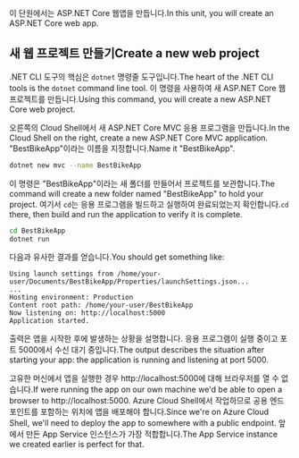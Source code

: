 <span data-ttu-id="8e87e-101">이 단원에서는 ASP.NET Core 웹앱을 만듭니다.</span><span class="sxs-lookup"><span data-stu-id="8e87e-101">In this unit, you will create an ASP.NET Core web app.</span></span>

## <a name="create-a-new-web-project"></a><span data-ttu-id="8e87e-102">새 웹 프로젝트 만들기</span><span class="sxs-lookup"><span data-stu-id="8e87e-102">Create a new web project</span></span>

<span data-ttu-id="8e87e-103">.NET CLI 도구의 핵심은 `dotnet` 명령줄 도구입니다.</span><span class="sxs-lookup"><span data-stu-id="8e87e-103">The heart of the .NET CLI tools is the `dotnet` command line tool.</span></span> <span data-ttu-id="8e87e-104">이 명령을 사용하여 새 ASP.NET Core 웹 프로젝트를 만듭니다.</span><span class="sxs-lookup"><span data-stu-id="8e87e-104">Using this command, you will create a new ASP.NET Core web project.</span></span>

<span data-ttu-id="8e87e-105">오른쪽의 Cloud Shell에서 새 ASP.NET Core MVC 응용 프로그램을 만듭니다.</span><span class="sxs-lookup"><span data-stu-id="8e87e-105">In the Cloud Shell on the right, create a new ASP.NET Core MVC application.</span></span> <span data-ttu-id="8e87e-106">"BestBikeApp"이라는 이름을 지정합니다.</span><span class="sxs-lookup"><span data-stu-id="8e87e-106">Name it "BestBikeApp".</span></span>

```bash
dotnet new mvc --name BestBikeApp
```

<span data-ttu-id="8e87e-107">이 명령은 "BestBikeApp"이라는 새 폴더를 만들어서 프로젝트를 보관합니다.</span><span class="sxs-lookup"><span data-stu-id="8e87e-107">The command will create a new folder named "BestBikeApp" to hold your project.</span></span> <span data-ttu-id="8e87e-108">여기서 `cd`는 응용 프로그램을 빌드하고 실행하여 완료되었는지 확인합니다.</span><span class="sxs-lookup"><span data-stu-id="8e87e-108">`cd` there, then build and run the application to verify it is complete.</span></span>

```bash
cd BestBikeApp
dotnet run
```

<span data-ttu-id="8e87e-109">다음과 유사한 결과를 얻습니다.</span><span class="sxs-lookup"><span data-stu-id="8e87e-109">You should get something like:</span></span>

```console
Using launch settings from /home/your-user/Documents/BestBikeApp/Properties/launchSettings.json...
...
Hosting environment: Production
Content root path: /home/your-user/BestBikeApp
Now listening on: http://localhost:5000
Application started.
```

<span data-ttu-id="8e87e-110">출력은 앱을 시작한 후에 발생하는 상황을 설명합니다. 응용 프로그램이 실행 중이고 포트 5000에서 수신 대기 중입니다.</span><span class="sxs-lookup"><span data-stu-id="8e87e-110">The output describes the situation after starting your app: the application is running and listening at port 5000.</span></span>

<span data-ttu-id="8e87e-111">고유한 머신에서 앱을 실행한 경우 http://localhost:5000에 대해 브라우저를 열 수 없습니다.</span><span class="sxs-lookup"><span data-stu-id="8e87e-111">If were running the app on our own machine we'd be able to open a browser to http://localhost:5000.</span></span> <span data-ttu-id="8e87e-112">Azure Cloud Shell에서 작업하므로 공용 엔드포인트를 포함하는 위치에 앱을 배포해야 합니다.</span><span class="sxs-lookup"><span data-stu-id="8e87e-112">Since we're on Azure Cloud Shell, we'll need to deploy the app to somewhere with a public endpoint.</span></span> <span data-ttu-id="8e87e-113">앞에서 만든 App Service 인스턴스가 가장 적합합니다.</span><span class="sxs-lookup"><span data-stu-id="8e87e-113">The App Service instance we created earlier is perfect for that.</span></span>